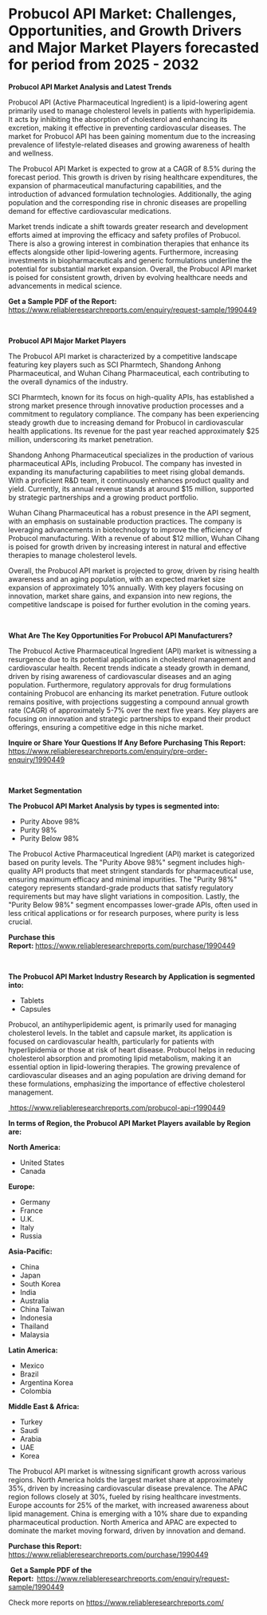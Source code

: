 <p><h1>Probucol API Market: Challenges, Opportunities, and Growth Drivers and Major Market Players forecasted for period from 2025 - 2032</h1></p><p><strong>Probucol API Market Analysis and Latest Trends</strong></p>
<p><p>Probucol API (Active Pharmaceutical Ingredient) is a lipid-lowering agent primarily used to manage cholesterol levels in patients with hyperlipidemia. It acts by inhibiting the absorption of cholesterol and enhancing its excretion, making it effective in preventing cardiovascular diseases. The market for Probucol API has been gaining momentum due to the increasing prevalence of lifestyle-related diseases and growing awareness of health and wellness.</p><p>The Probucol API Market is expected to grow at a CAGR of 8.5% during the forecast period. This growth is driven by rising healthcare expenditures, the expansion of pharmaceutical manufacturing capabilities, and the introduction of advanced formulation technologies. Additionally, the aging population and the corresponding rise in chronic diseases are propelling demand for effective cardiovascular medications.</p><p>Market trends indicate a shift towards greater research and development efforts aimed at improving the efficacy and safety profiles of Probucol. There is also a growing interest in combination therapies that enhance its effects alongside other lipid-lowering agents. Furthermore, increasing investments in biopharmaceuticals and generic formulations underline the potential for substantial market expansion. Overall, the Probucol API market is poised for consistent growth, driven by evolving healthcare needs and advancements in medical science.</p></p>
<p><strong>Get a Sample PDF of the Report:&nbsp;</strong> <a href="https://www.reliableresearchreports.com/enquiry/request-sample/1990449?utm_campaign=2002&utm_medium=2&utm_source=Github&utm_content=ia&utm_term=05022025&utm_id=probucol-api">https://www.reliableresearchreports.com/enquiry/request-sample/1990449</a></p>
<p>&nbsp;</p>
<p><strong>Probucol API Major Market Players</strong></p>
<p><p>The Probucol API market is characterized by a competitive landscape featuring key players such as SCI Pharmtech, Shandong Anhong Pharmaceutical, and Wuhan Cihang Pharmaceutical, each contributing to the overall dynamics of the industry.</p><p>SCI Pharmtech, known for its focus on high-quality APIs, has established a strong market presence through innovative production processes and a commitment to regulatory compliance. The company has been experiencing steady growth due to increasing demand for Probucol in cardiovascular health applications. Its revenue for the past year reached approximately $25 million, underscoring its market penetration.</p><p>Shandong Anhong Pharmaceutical specializes in the production of various pharmaceutical APIs, including Probucol. The company has invested in expanding its manufacturing capabilities to meet rising global demands. With a proficient R&D team, it continuously enhances product quality and yield. Currently, its annual revenue stands at around $15 million, supported by strategic partnerships and a growing product portfolio.</p><p>Wuhan Cihang Pharmaceutical has a robust presence in the API segment, with an emphasis on sustainable production practices. The company is leveraging advancements in biotechnology to improve the efficiency of Probucol manufacturing. With a revenue of about $12 million, Wuhan Cihang is poised for growth driven by increasing interest in natural and effective therapies to manage cholesterol levels.</p><p>Overall, the Probucol API market is projected to grow, driven by rising health awareness and an aging population, with an expected market size expansion of approximately 10% annually. With key players focusing on innovation, market share gains, and expansion into new regions, the competitive landscape is poised for further evolution in the coming years.</p></p>
<p>&nbsp;</p>
<p><strong>What Are The Key Opportunities For Probucol API Manufacturers?</strong></p>
<p><p>The Probucol Active Pharmaceutical Ingredient (API) market is witnessing a resurgence due to its potential applications in cholesterol management and cardiovascular health. Recent trends indicate a steady growth in demand, driven by rising awareness of cardiovascular diseases and an aging population. Furthermore, regulatory approvals for drug formulations containing Probucol are enhancing its market penetration. Future outlook remains positive, with projections suggesting a compound annual growth rate (CAGR) of approximately 5-7% over the next five years. Key players are focusing on innovation and strategic partnerships to expand their product offerings, ensuring a competitive edge in this niche market.</p></p>
<p><strong>Inquire or Share Your Questions If Any Before Purchasing This Report:</strong> <a href="https://www.reliableresearchreports.com/enquiry/pre-order-enquiry/1990449?utm_campaign=2002&utm_medium=2&utm_source=Github&utm_content=ia&utm_term=05022025&utm_id=probucol-api">https://www.reliableresearchreports.com/enquiry/pre-order-enquiry/1990449</a></p>
<p>&nbsp;</p>
<p><strong>Market Segmentation</strong></p>
<p><strong>The Probucol API Market Analysis by types is segmented into:</strong></p>
<p><ul><li>Purity Above 98%</li><li>Purity 98%</li><li>Purity Below 98%</li></ul></p>
<p><p>The Probucol Active Pharmaceutical Ingredient (API) market is categorized based on purity levels. The "Purity Above 98%" segment includes high-quality API products that meet stringent standards for pharmaceutical use, ensuring maximum efficacy and minimal impurities. The "Purity 98%" category represents standard-grade products that satisfy regulatory requirements but may have slight variations in composition. Lastly, the "Purity Below 98%" segment encompasses lower-grade APIs, often used in less critical applications or for research purposes, where purity is less crucial.</p></p>
<p><strong>Purchase this Report:&nbsp;</strong><a href="https://www.reliableresearchreports.com/purchase/1990449?utm_campaign=2002&utm_medium=2&utm_source=Github&utm_content=ia&utm_term=05022025&utm_id=probucol-api">https://www.reliableresearchreports.com/purchase/1990449</a></p>
<p>&nbsp;</p>
<p><strong>The Probucol API Market Industry Research by Application is segmented into:</strong></p>
<p><ul><li>Tablets</li><li>Capsules</li></ul></p>
<p><p>Probucol, an antihyperlipidemic agent, is primarily used for managing cholesterol levels. In the tablet and capsule market, its application is focused on cardiovascular health, particularly for patients with hyperlipidemia or those at risk of heart disease. Probucol helps in reducing cholesterol absorption and promoting lipid metabolism, making it an essential option in lipid-lowering therapies. The growing prevalence of cardiovascular diseases and an aging population are driving demand for these formulations, emphasizing the importance of effective cholesterol management.</p></p>
<p><a href="https://www.reliableresearchreports.com/probucol-api-r1990449?utm_campaign=2002&utm_medium=2&utm_source=Github&utm_content=ia&utm_term=05022025&utm_id=probucol-api">&nbsp;https://www.reliableresearchreports.com/probucol-api-r1990449</a></p>
<p><strong>In terms of Region, the Probucol API Market Players available by Region are:</strong></p>
<p>
    <p> <strong> North America: </strong>
        <ul>
            <li>United States</li>
            <li>Canada</li>
        </ul>
        </p> 
    <p> <strong> Europe: </strong>
        <ul>
            <li>Germany</li>
            <li>France</li>
            <li>U.K.</li>
            <li>Italy</li>
            <li>Russia</li>
        </ul>
        </p> 
    <p> <strong> Asia-Pacific: </strong>
        <ul>
            <li>China</li>
            <li>Japan</li>
            <li>South Korea</li>
            <li>India</li>
            <li>Australia</li>
            <li>China Taiwan</li>
            <li>Indonesia</li>
            <li>Thailand</li>
            <li>Malaysia</li>
        </ul>
        </p> 
    <p> <strong> Latin America: </strong>
        <ul>
            <li>Mexico</li>
            <li>Brazil</li>
            <li>Argentina Korea</li>
            <li>Colombia</li>
        </ul>
        </p> 
    <p> <strong> Middle East & Africa: </strong>
        <ul>
            <li>Turkey</li>
            <li>Saudi</li>
            <li>Arabia</li>
            <li>UAE</li>
            <li>Korea</li>
        </ul>
    </p>
    </p>
<p><p>The Probucol API market is witnessing significant growth across various regions. North America holds the largest market share at approximately 35%, driven by increasing cardiovascular disease prevalence. The APAC region follows closely at 30%, fueled by rising healthcare investments. Europe accounts for 25% of the market, with increased awareness about lipid management. China is emerging with a 10% share due to expanding pharmaceutical production. North America and APAC are expected to dominate the market moving forward, driven by innovation and demand.</p></p>
<p><strong>Purchase this Report: </strong><a href="https://www.reliableresearchreports.com/purchase/1990449?utm_campaign=2002&utm_medium=2&utm_source=Github&utm_content=ia&utm_term=05022025&utm_id=probucol-api">https://www.reliableresearchreports.com/purchase/1990449</a></p>
<p>&nbsp;<strong>Get a Sample PDF of the Report:&nbsp;&nbsp;</strong><a href="https://www.reliableresearchreports.com/enquiry/request-sample/1990449?utm_campaign=2002&utm_medium=2&utm_source=Github&utm_content=ia&utm_term=05022025&utm_id=probucol-api">https://www.reliableresearchreports.com/enquiry/request-sample/1990449</a></p>
<p><strong></strong></p>
<p>Check more reports on <a href="https://www.reliableresearchreports.com/?utm_campaign=2002&utm_medium=2&utm_source=Github&utm_content=ia&utm_term=05022025&utm_id=probucol-api">https://www.reliableresearchreports.com/</a></p>